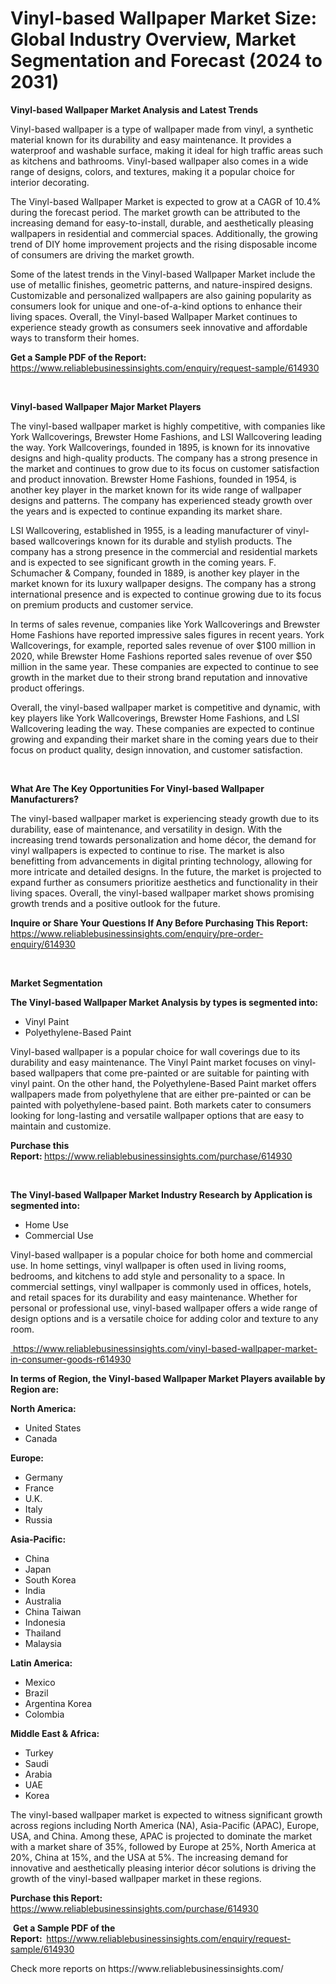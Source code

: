 <p><h1>Vinyl-based Wallpaper Market Size: Global Industry Overview, Market Segmentation and Forecast (2024 to 2031)</h1></p><p><strong>Vinyl-based Wallpaper Market Analysis and Latest Trends</strong></p>
<p><p>Vinyl-based wallpaper is a type of wallpaper made from vinyl, a synthetic material known for its durability and easy maintenance. It provides a waterproof and washable surface, making it ideal for high traffic areas such as kitchens and bathrooms. Vinyl-based wallpaper also comes in a wide range of designs, colors, and textures, making it a popular choice for interior decorating.</p><p>The Vinyl-based Wallpaper Market is expected to grow at a CAGR of 10.4% during the forecast period. The market growth can be attributed to the increasing demand for easy-to-install, durable, and aesthetically pleasing wallpapers in residential and commercial spaces. Additionally, the growing trend of DIY home improvement projects and the rising disposable income of consumers are driving the market growth.</p><p>Some of the latest trends in the Vinyl-based Wallpaper Market include the use of metallic finishes, geometric patterns, and nature-inspired designs. Customizable and personalized wallpapers are also gaining popularity as consumers look for unique and one-of-a-kind options to enhance their living spaces. Overall, the Vinyl-based Wallpaper Market continues to experience steady growth as consumers seek innovative and affordable ways to transform their homes.</p></p>
<p><strong>Get a Sample PDF of the Report:&nbsp;</strong> <a href="https://www.reliablebusinessinsights.com/enquiry/request-sample/614930">https://www.reliablebusinessinsights.com/enquiry/request-sample/614930</a></p>
<p>&nbsp;</p>
<p><strong>Vinyl-based Wallpaper Major Market Players</strong></p>
<p><p>The vinyl-based wallpaper market is highly competitive, with companies like York Wallcoverings, Brewster Home Fashions, and LSI Wallcovering leading the way. York Wallcoverings, founded in 1895, is known for its innovative designs and high-quality products. The company has a strong presence in the market and continues to grow due to its focus on customer satisfaction and product innovation. Brewster Home Fashions, founded in 1954, is another key player in the market known for its wide range of wallpaper designs and patterns. The company has experienced steady growth over the years and is expected to continue expanding its market share.</p><p>LSI Wallcovering, established in 1955, is a leading manufacturer of vinyl-based wallcoverings known for its durable and stylish products. The company has a strong presence in the commercial and residential markets and is expected to see significant growth in the coming years. F. Schumacher & Company, founded in 1889, is another key player in the market known for its luxury wallpaper designs. The company has a strong international presence and is expected to continue growing due to its focus on premium products and customer service.</p><p>In terms of sales revenue, companies like York Wallcoverings and Brewster Home Fashions have reported impressive sales figures in recent years. York Wallcoverings, for example, reported sales revenue of over $100 million in 2020, while Brewster Home Fashions reported sales revenue of over $50 million in the same year. These companies are expected to continue to see growth in the market due to their strong brand reputation and innovative product offerings.</p><p>Overall, the vinyl-based wallpaper market is competitive and dynamic, with key players like York Wallcoverings, Brewster Home Fashions, and LSI Wallcovering leading the way. These companies are expected to continue growing and expanding their market share in the coming years due to their focus on product quality, design innovation, and customer satisfaction.</p></p>
<p>&nbsp;</p>
<p><strong>What Are The Key Opportunities For Vinyl-based Wallpaper Manufacturers?</strong></p>
<p><p>The vinyl-based wallpaper market is experiencing steady growth due to its durability, ease of maintenance, and versatility in design. With the increasing trend towards personalization and home décor, the demand for vinyl wallpapers is expected to continue to rise. The market is also benefitting from advancements in digital printing technology, allowing for more intricate and detailed designs. In the future, the market is projected to expand further as consumers prioritize aesthetics and functionality in their living spaces. Overall, the vinyl-based wallpaper market shows promising growth trends and a positive outlook for the future.</p></p>
<p><strong>Inquire or Share Your Questions If Any Before Purchasing This Report:</strong> <a href="https://www.reliablebusinessinsights.com/enquiry/pre-order-enquiry/614930">https://www.reliablebusinessinsights.com/enquiry/pre-order-enquiry/614930</a></p>
<p>&nbsp;</p>
<p><strong>Market Segmentation</strong></p>
<p><strong>The Vinyl-based Wallpaper Market Analysis by types is segmented into:</strong></p>
<p><ul><li>Vinyl Paint</li><li>Polyethylene-Based Paint</li></ul></p>
<p><p>Vinyl-based wallpaper is a popular choice for wall coverings due to its durability and easy maintenance. The Vinyl Paint market focuses on vinyl-based wallpapers that come pre-painted or are suitable for painting with vinyl paint. On the other hand, the Polyethylene-Based Paint market offers wallpapers made from polyethylene that are either pre-painted or can be painted with polyethylene-based paint. Both markets cater to consumers looking for long-lasting and versatile wallpaper options that are easy to maintain and customize.</p></p>
<p><strong>Purchase this Report:&nbsp;</strong><a href="https://www.reliablebusinessinsights.com/purchase/614930">https://www.reliablebusinessinsights.com/purchase/614930</a></p>
<p>&nbsp;</p>
<p><strong>The Vinyl-based Wallpaper Market Industry Research by Application is segmented into:</strong></p>
<p><ul><li>Home Use</li><li>Commercial Use</li></ul></p>
<p><p>Vinyl-based wallpaper is a popular choice for both home and commercial use. In home settings, vinyl wallpaper is often used in living rooms, bedrooms, and kitchens to add style and personality to a space. In commercial settings, vinyl wallpaper is commonly used in offices, hotels, and retail spaces for its durability and easy maintenance. Whether for personal or professional use, vinyl-based wallpaper offers a wide range of design options and is a versatile choice for adding color and texture to any room.</p></p>
<p><a href="https://www.reliablebusinessinsights.com/vinyl-based-wallpaper-market-in-consumer-goods-r614930">&nbsp;https://www.reliablebusinessinsights.com/vinyl-based-wallpaper-market-in-consumer-goods-r614930</a></p>
<p><strong>In terms of Region, the Vinyl-based Wallpaper Market Players available by Region are:</strong></p>
<p>
    <p> <strong> North America: </strong>
        <ul>
            <li>United States</li>
            <li>Canada</li>
        </ul>
        </p> 
    <p> <strong> Europe: </strong>
        <ul>
            <li>Germany</li>
            <li>France</li>
            <li>U.K.</li>
            <li>Italy</li>
            <li>Russia</li>
        </ul>
        </p> 
    <p> <strong> Asia-Pacific: </strong>
        <ul>
            <li>China</li>
            <li>Japan</li>
            <li>South Korea</li>
            <li>India</li>
            <li>Australia</li>
            <li>China Taiwan</li>
            <li>Indonesia</li>
            <li>Thailand</li>
            <li>Malaysia</li>
        </ul>
        </p> 
    <p> <strong> Latin America: </strong>
        <ul>
            <li>Mexico</li>
            <li>Brazil</li>
            <li>Argentina Korea</li>
            <li>Colombia</li>
        </ul>
        </p> 
    <p> <strong> Middle East & Africa: </strong>
        <ul>
            <li>Turkey</li>
            <li>Saudi</li>
            <li>Arabia</li>
            <li>UAE</li>
            <li>Korea</li>
        </ul>
    </p>
    </p>
<p><p>The vinyl-based wallpaper market is expected to witness significant growth across regions including North America (NA), Asia-Pacific (APAC), Europe, USA, and China. Among these, APAC is projected to dominate the market with a market share of 35%, followed by Europe at 25%, North America at 20%, China at 15%, and the USA at 5%. The increasing demand for innovative and aesthetically pleasing interior décor solutions is driving the growth of the vinyl-based wallpaper market in these regions.</p></p>
<p><strong>Purchase this Report: </strong><a href="https://www.reliablebusinessinsights.com/purchase/614930">https://www.reliablebusinessinsights.com/purchase/614930</a></p>
<p>&nbsp;<strong>Get a Sample PDF of the Report:&nbsp;&nbsp;</strong><a href="https://www.reliablebusinessinsights.com/enquiry/request-sample/614930">https://www.reliablebusinessinsights.com/enquiry/request-sample/614930</a></p>
<p><strong></strong></p>
<p>Check more reports on https://www.reliablebusinessinsights.com/</p>